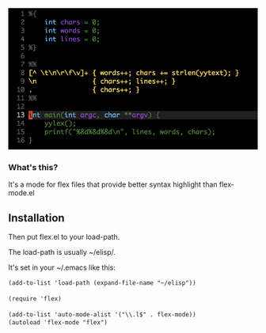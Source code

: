 <img src="./screenshot.png">

### What's this?
It's a mode for flex files that provide better syntax highlight than flex-mode.el

## Installation
Then put flex.el to your load-path.

The load-path is usually ~/elisp/.

It's set in your ~/.emacs like this:

```Elisp
(add-to-list 'load-path (expand-file-name "~/elisp"))

(require 'flex)

(add-to-list 'auto-mode-alist '("\\.l$" . flex-mode))
(autoload 'flex-mode "flex")
```

